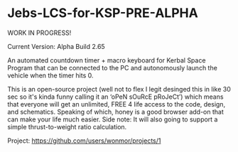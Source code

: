 # Jebs-LCS-for-KSP-PRE-ALPHA
WORK IN PROGRESS!

Current Version: Alpha Build 2.65

An automated countdown timer + macro keyboard for Kerbal Space Program that can be connected to the PC and autonomously launch the vehicle when the timer hits 0.

This is an open-source project (well not to flex I legit desinged this in like 30 sec so it's kinda funny calling it an ‘oPeN sOuRcE pRoJeCt’) which means that everyone will get an unlimited, FREE 4 life access to the code, design, and schematics. Speaking of which, honey is a good browser add-on that can make your life much easier. Side note: It will also going to support a simple thrust-to-weight ratio calculation.

Project: https://github.com/users/wonmor/projects/1
